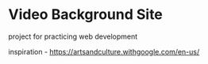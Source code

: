 # Video Background Site

project for practicing web development

inspiration - https://artsandculture.withgoogle.com/en-us/